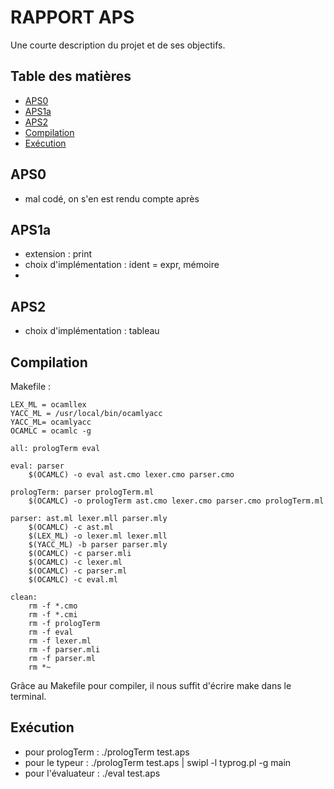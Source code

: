 # RAPPORT APS

Une courte description du projet et de ses objectifs.

## Table des matières

- [APS0](#APS0)
- [APS1a](#APS1a)
- [APS2](#APS2)
- [Compilation](#Compilation)
- [Exécution](#Exécution)


## APS0
- mal codé, on s'en est rendu compte après 


## APS1a
- extension : print 
- choix d'implémentation : ident = expr, mémoire
- 


## APS2
- choix d'implémentation : tableau


## Compilation

Makefile :
```
LEX_ML = ocamllex
YACC_ML = /usr/local/bin/ocamlyacc
YACC_ML= ocamlyacc
OCAMLC = ocamlc -g
 
all: prologTerm eval

eval: parser
	$(OCAMLC) -o eval ast.cmo lexer.cmo parser.cmo
	
prologTerm: parser prologTerm.ml
	$(OCAMLC) -o prologTerm ast.cmo lexer.cmo parser.cmo prologTerm.ml

parser: ast.ml lexer.mll parser.mly 
	$(OCAMLC) -c ast.ml
	$(LEX_ML) -o lexer.ml lexer.mll
	$(YACC_ML) -b parser parser.mly
	$(OCAMLC) -c parser.mli
	$(OCAMLC) -c lexer.ml
	$(OCAMLC) -c parser.ml
	$(OCAMLC) -c eval.ml

clean:
	rm -f *.cmo
	rm -f *.cmi
	rm -f prologTerm
	rm -f eval
	rm -f lexer.ml
	rm -f parser.mli
	rm -f parser.ml
	rm *~
```

Grâce au Makefile pour compiler, il nous suffit d'écrire make dans le terminal.


## Exécution 

- pour prologTerm : ./prologTerm test.aps
- pour le typeur : ./prologTerm test.aps | swipl -l typrog.pl -g main
- pour l'évaluateur : ./eval test.aps
